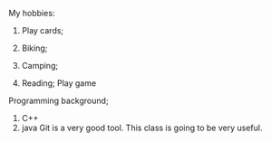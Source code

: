 My hobbies:
1. Play cards;

2. Biking;
3. Camping;
4. Reading; Play game



Programming background;
1. C++
2. java
Git is a very good tool.
This class is going to be very useful. 
